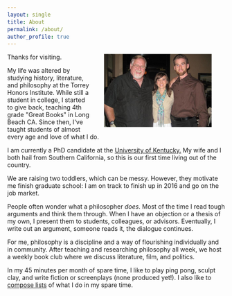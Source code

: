 ```yaml
---
layout: single
title: About
permalink: /about/
author_profile: true
---
```


<img src="/images/keith-rich-lindsay.JPG" alt="Keith, Father, and Wife" hspace="30px" align="right" width="50%"> 

Thanks for visiting. 

My life was altered by studying history, literature, and philosophy at the Torrey Honors Institute. While still a student in college, I started to give back, teaching 4th grade "Great Books" in Long Beach CA. Since then, I've taught students of almost every age and love of what I do.

I am currently a PhD candidate at the [University of Kentucky.](https://philosophy.as.uky.edu/users/kebu226) My wife and I both hail from Southern California, so this is our first time living out of the country. 

We are raising two toddlers, which can be messy. However, they motivate me finish  graduate school: I am on track to finish up in 2016 and go on the job market. 

People often wonder what a philosopher *does*. Most of the time I read tough arguments and think them through. When I have an objection or a thesis of my own, I present them to students, colleagues, or advisors. Eventually, I write out an argument, someone reads it, the dialogue continues.

For me, philosophy is a discipline and a way of flourishing individually and in community. After teaching and researching philosophy all week, we host a weekly book club where we discuss literature, film, and politics.  

In my 45 minutes per month of spare time, I like to play ping pong, sculpt clay, and write fiction or screenplays (none produced yet!).  I also like to [compose lists](https://en.wikipedia.org/wiki/Recursion) of what I do in my spare time.